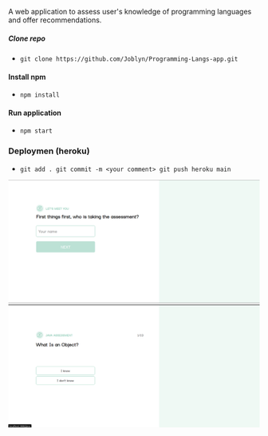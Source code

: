 A web application to assess user's knowledge of programming languages and offer recommendations.

##### Clone repo
 - ```git clone https://github.com/Joblyn/Programming-Langs-app.git```

#### Install npm
 - ``` npm install ```

#### Run application
- ``` npm start ```

### Deploymen (heroku)
- `git add .
    git commit -m <your comment>
    git push heroku main
    `

![Name page](./screenshots/name.png)
![quiz page](./screenshots/quiz.png)